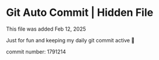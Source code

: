 # Git Auto Commit | Hidden File

This file was added Feb 12, 2025

Just for fun and keeping my daily git commit active 🤪

commit number: 1791214

